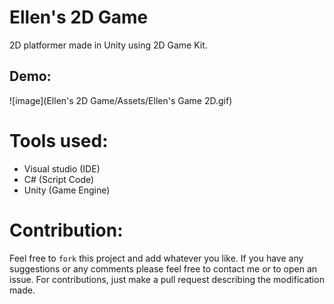 # Ellen's 2D Game

2D platformer made in Unity using 2D Game Kit. 

## Demo:

![image](Ellen's 2D Game/Assets/Ellen's Game 2D.gif)

# Tools used:
* Visual studio (IDE)
* C# (Script Code)
* Unity (Game Engine)

# Contribution: 
Feel free to `fork` this project and add whatever you like. If you have any suggestions or any comments please feel free to contact me or to open an issue. For contributions, just make a pull request describing the modification made.

